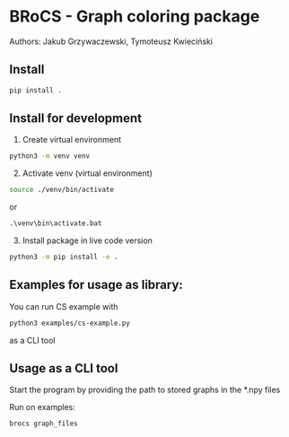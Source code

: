 # BRoCS - Graph coloring package

Authors: Jakub Grzywaczewski, Tymoteusz Kwieciński

## Install
```bash
pip install .
```

## Install for development

1. Create virtual environment
```bash
python3 -m venv venv
```

2. Activate venv (virtual environment)
```bash
source ./venv/bin/activate
```
or 

```bat
.\venv\bin\activate.bat
```

3. Install package in live code version
```bash
python3 -m pip install -e .
```

## Examples for usage as library:
You can run CS example with
```bash
python3 examples/cs-example.py
```
 as a CLI tool

## Usage as a CLI tool
Start the program by providing the path to stored graphs in the *.npy files

Run on examples:
```bash
brocs graph_files
```

